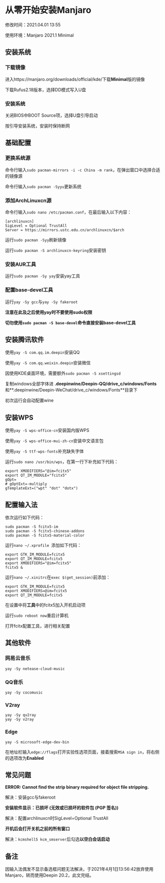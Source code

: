 # 从零开始安装Manjaro

修改时间：2021.04.01 13:55

使用环境：Manjaro 2021.1 Minimal

## 安装系统

### 下载镜像

进入https://manjaro.org/downloads/official/kde/下载**Minimal**版的镜像

下载Rufus2.18版本，选择DD模式写入U盘

### 安装系统

关闭BIOS中BOOT Source项，选择U盘引导启动

按引导安装系统，安装时保持断网

## 基础配置

### 更换系统源

命令行输入`sudo pacman-mirrors -i -c China -m rank`，在弹出窗口中选择合适的镜像源

命令行输入`sudo pacman -Syyu`更新系统

### 添加ArchLinuxcn源

命令行输入`sudo nano /etc/pacman.conf`，在最后输入以下内容：

```text
[archlinuxcn]
SigLevel = Optional TrustAll
Server = https://mirrors.ustc.edu.cn/archlinuxcn/$arch
```

运行`sudo pacman -Syy`刷新镜像

运行`sudo pacman -S archlinuxcn-keyring`安装密钥

### 安装AUR工具

运行`sudo pacman -Sy yay`安装yay工具

### 配置base-devel工具

运行`yay -Sy gcc`与`yay -Sy fakeroot`

**注意在此及之后使用yay时不要使用sudo权限**

**切勿使用`sudo pacman -S base-devel`命令直接安装base-devel工具**

## 安装腾讯软件

使用`yay -S com.qq.im.deepin`安装QQ

使用`yay -S com.qq.weixin.deepin`安装微信

因使用KDE桌面环境，需要额外`sudo pacman -S xsettingsd`

复制windows全部字体进 **.deepinwine/Deepin-QQ/drive_c/windows/Fonts** 和**.deepinwine/Deepin-WeChat/drive_c/windows/Fonts**目录下

初次运行会自动配置wine

## 安装WPS

使用`yay -S wps-office-cn`安装国内版WPS

使用`yay -S wps-office-mui-zh-cn`安装中文语言包

使用`yay -S ttf-wps-fonts`补充缺失字体

运行`sudo nano /usr/bin/wps`，在第一行下补充如下代码：

```text
export XMODIFIERS="@im=fcitx5"
export QT_IM_MODULE="fcitx5"
gOpt=
# gOptExt=-multiply
gTemplateExt=("wpt" "dot" "dotx")
```

## 配置输入法

依次运行如下代码：

```text
sudo pacman -S fcitx5-im
sudo pacman -S fcitx5-chinese-addons
sudo pacman -S fcitx5-material-color
```

运行`nano ~/.xprofile `添加如下代码：

```text
export GTK_IM_MODULE=fcitx5
export QT_IM_MODULE=fcitx5
export XMODIFIERS="@im=fcitx5"
fcitx5 &
```

运行`nano ~/.xinitrc`在`exec $(get_session)`前添加：

```
export GTK_IM_MODULE=fcitx5
export XMODIFIERS=@im=fcitx5
export QT_IM_MODULE=fcitx5
```

在设置中将**工具**中的fcitx5加入开机启动项

运行`sudo reboot now`重启计算机

打开fcitx配置工具，进行相关配置

## 其他软件

### 网易云音乐

```text
yay -Sy netease-cloud-music
```

### QQ音乐

```text
yay -Sy cocomusic
```

### V2ray

```text
yay -Sy qv2ray
yay -Sy v2ray
```

### Edge

```
yay -S microsoft-edge-dev-bin
```

在地址栏输入`edge://flags`打开实验性选项页面，接着搜索`MSA sign in`，将右侧的选项改为**Enabled**

## 常见问题

**ERROR: Cannot find the strip binary required for object file stripping.**

解决：安装gcc与fakeroot

**安装软件显示：已损坏 (无效或已损坏的软件包 (PGP 签名))**

解决：配置archlinuxcn时SigLevel=Optional TrustAll

**开机后会打开关机之前的所有窗口**

解决：`kcmshell5 kcm_smserver`后勾选**以空白会话启动**



## 备注

因输入法偶发不显示备选框问题无法解决，于2021年4月1日13:56:42放弃使用Manjaro，转而使用Deepin 20.2，此文完结。